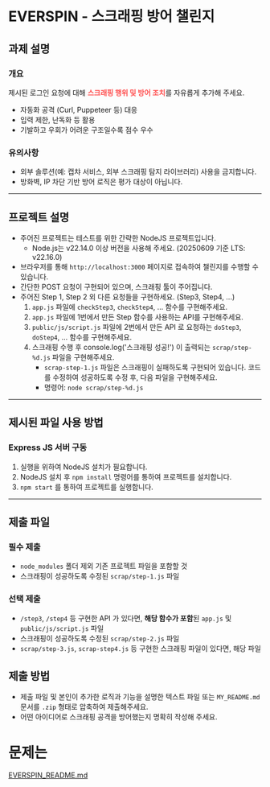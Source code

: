 # EVERSPIN - 스크래핑 방어 챌린지

## 과제 설명
### 개요
제시된 로그인 요청에 대해 <strong style="color: #ff4d4d;">스크래핑 행위 및 방어 조치</strong>를 자유롭게 추가해 주세요.
- 자동화 공격 (Curl, Puppeteer 등) 대응
- 입력 제한, 난독화 등 활용
- 기발하고 우회가 어려운 구조일수록 점수 우수

### 유의사항
- 외부 솔루션(예: 캡챠 서비스, 외부 스크래핑 탐지 라이브러리) 사용을 금지합니다.
- 방화벽, IP 차단 기반 방어 로직은 평가 대상이 아닙니다.
---

## 프로젝트 설명
- 주어진 프로젝트는 테스트를 위한 간략한 NodeJS 프로젝트입니다.
    - Node.js는 v22.14.0 이상 버전을 사용해 주세요. (20250609 기준 LTS: v22.16.0)
- 브라우저를 통해 `http://localhost:3000` 페이지로 접속하여 챌린지를 수행할 수 있습니다.
- 간단한 POST 요청이 구현되어 있으며, 스크래핑 툴이 주어집니다.
- 주어진 Step 1, Step 2 외 다른 요청들을 구현하세요. (Step3, Step4, ...)
    1. `app.js` 파일에 `checkStep3`, `checkStep4`, ... 함수를 구현해주세요.
    2. `app.js` 파일에 1번에서 만든 Step 함수를 사용하는 API를 구현해주세요.
    3. `public/js/script.js` 파일에 2번에서 만든 API 로 요청하는 `doStep3`, `doStep4`, ... 함수를 구현해주세요.
    4. 스크래핑 수행 후 console.log('스크래핑 성공!') 이 출력되는 `scrap/step-%d.js` 파일을 구현해주세요.
        - `scrap-step-1.js` 파일은 스크래핑이 실패하도록 구현되어 있습니다. 코드를 수정하여 성공하도록 수정 후, 다음 파일을 구현해주세요.
        - 명령어: `node scrap/step-%d.js`  

---

## 제시된 파일 사용 방법
### Express JS 서버 구동
1. 실행을 위하여 NodeJS 설치가 필요합니다.
2. NodeJS 설치 후 `npm install` 명령어를 통하여 프로젝트를 설치합니다.
3. `npm start` 를 통하여 프로젝트를 실행합니다.
---

## 제출 파일
### 필수 제출
- `node_modules` 폴더 제외 기존 프로젝트 파일을 포함할 것
- 스크래핑이 성공하도록 수정된 `scrap/step-1.js` 파일
### 선택 제출
- `/step3`, `/step4` 등 구현한 API 가 있다면, **해당 함수가 포함**된 `app.js` 및 `public/js/script.js` 파일
- 스크래핑이 성공하도록 수정된 `scrap/step-2.js` 파일
- `scrap/step-3.js`, `scrap-step4.js` 등 구현한 스크래핑 파일이 있다면, 해당 파일

## 제출 방법
- 제출 파일 및 본인이 추가한 로직과 기능을 설명한 텍스트 파일 또는 `MY_README.md` 문서를 `.zip` 형태로 압축하여 제출해주세요.
- 어떤 아이디어로 스크래핑 공격을 방어했는지 명확히 작성해 주세요.



# 문제는
[EVERSPIN_README.md](EVERSPIN_README.md)